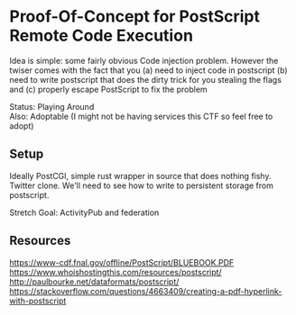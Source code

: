 # Proof-Of-Concept for PostScript Remote Code Execution

Idea is simple: some fairly obvious Code injection problem. However the twiser
comes with the fact that you (a) need to inject code in postscript (b) need to
write postscript that does the dirty trick for you stealing the flags and
(c) properly escape PostScript to fix the problem

Status: Playing Around  
Also: Adoptable (I might not be having services this CTF so feel free to adopt)

## Setup

Ideally PostCGI, simple rust wrapper in source that does nothing fishy. Twitter
clone. We'll need to see how to write to persistent storage from postscript.

Stretch Goal: ActivityPub and federation

## Resources

https://www-cdf.fnal.gov/offline/PostScript/BLUEBOOK.PDF  
https://www.whoishostingthis.com/resources/postscript/  
http://paulbourke.net/dataformats/postscript/  
https://stackoverflow.com/questions/4663409/creating-a-pdf-hyperlink-with-postscript  
